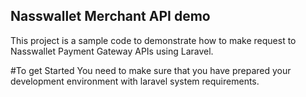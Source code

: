 

## Nasswallet Merchant API demo

This project is a sample code to demonstrate how to make request to Nasswallet Payment Gateway APIs using Laravel.

#To get Started
You need to make sure that you have prepared your development environment with laravel system requirements.

